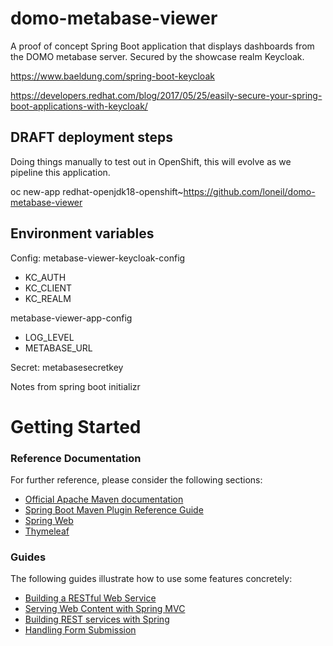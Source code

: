 # domo-metabase-viewer

A proof of concept Spring Boot application that displays dashboards from the DOMO metabase server. Secured by the showcase realm Keycloak.

https://www.baeldung.com/spring-boot-keycloak

https://developers.redhat.com/blog/2017/05/25/easily-secure-your-spring-boot-applications-with-keycloak/

## DRAFT deployment steps
Doing things manually to test out in OpenShift, this will evolve as we pipeline this application.

oc new-app redhat-openjdk18-openshift~https://github.com/loneil/domo-metabase-viewer


## Environment variables
Config:
metabase-viewer-keycloak-config
- KC_AUTH
- KC_CLIENT
- KC_REALM

metabase-viewer-app-config
- LOG_LEVEL
- METABASE_URL

Secret:
metabasesecretkey


Notes from spring boot initializr

# Getting Started

### Reference Documentation
For further reference, please consider the following sections:

* [Official Apache Maven documentation](https://maven.apache.org/guides/index.html)
* [Spring Boot Maven Plugin Reference Guide](https://docs.spring.io/spring-boot/docs/2.1.8.RELEASE/maven-plugin/)
* [Spring Web](https://docs.spring.io/spring-boot/docs/2.1.8.RELEASE/reference/htmlsingle/#boot-features-developing-web-applications)
* [Thymeleaf](https://docs.spring.io/spring-boot/docs/2.1.8.RELEASE/reference/htmlsingle/#boot-features-spring-mvc-template-engines)

### Guides
The following guides illustrate how to use some features concretely:

* [Building a RESTful Web Service](https://spring.io/guides/gs/rest-service/)
* [Serving Web Content with Spring MVC](https://spring.io/guides/gs/serving-web-content/)
* [Building REST services with Spring](https://spring.io/guides/tutorials/bookmarks/)
* [Handling Form Submission](https://spring.io/guides/gs/handling-form-submission/)

